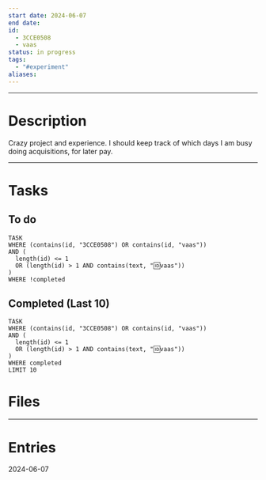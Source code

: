 ```yaml
---
start date: 2024-06-07
end date: 
id:
  - 3CCE0508
  - vaas
status: in progress
tags:
  - "#experiment"
aliases:
---
```

---
# Description
Crazy project and experience. I should keep track of which days I am busy doing acquisitions, for later pay.

---
# Tasks
## To do
```dataview
TASK
WHERE (contains(id, "3CCE0508") OR contains(id, "vaas"))
AND (
  length(id) <= 1 
  OR (length(id) > 1 AND contains(text, "🆔vaas"))
)
WHERE !completed
```
## Completed (Last 10)
```dataview
TASK
WHERE (contains(id, "3CCE0508") OR contains(id, "vaas"))
AND (
  length(id) <= 1 
  OR (length(id) > 1 AND contains(text, "🆔vaas"))
)
WHERE completed
LIMIT 10
```
# Files


---
# Entries
2024-06-07